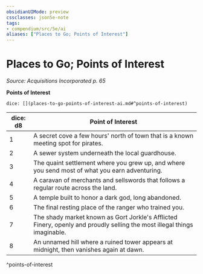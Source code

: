 ```yaml
---
obsidianUIMode: preview
cssclasses: json5e-note
tags:
- compendium/src/5e/ai
aliases: ["Places to Go; Points of Interest"]
---
```

# Places to Go; Points of Interest
*Source: Acquisitions Incorporated p. 65* 

**Points of Interest**

`dice: [](places-to-go-points-of-interest-ai.md#^points-of-interest)`

| dice: d8 | Point of Interest |
|----------|-------------------|
| 1 | A secret cove a few hours' north of town that is a known meeting spot for pirates. |
| 2 | A sewer system underneath the local guardhouse. |
| 3 | The quaint settlement where you grew up, and where you send most of what you earn adventuring. |
| 4 | A caravan of merchants and sellswords that follows a regular route across the land. |
| 5 | A temple built to honor a dark god, long abandoned. |
| 6 | The final resting place of the ranger who trained you. |
| 7 | The shady market known as Gort Jorkle's Afflicted Finery, openly and proudly selling the most illegal things imaginable. |
| 8 | An unnamed hill where a ruined tower appears at midnight, then vanishes again at dawn. |
^points-of-interest